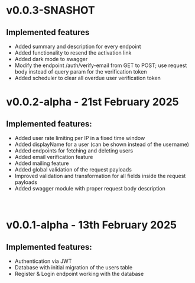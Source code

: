 # v0.0.3-SNASHOT

## Implemented features

- Added summary and description for every endpoint
- Added functionality to resend the activation link
- Added dark mode to swagger
- Modify the endpoint /auth/verify-email from GET to POST; use request body instead of query param for the verification token
- Added scheduler to clear all overdue user verification token

# v0.0.2-alpha - 21st February 2025

## Implemented features:

- Added user rate limiting per IP in a fixed time window
- Added displayName for a user (can be shown instead of the username)
- Added endpoints for fetching and deleting users
- Added email verification feature
- Added mailing feature
- Added global validation of the request payloads
- Improved validation and transformation for all fields inside the request payloads
- Added swagger module with proper request body description
  <br><br><br>

# v0.0.1-alpha - 13th February 2025

## Implemented features:

- Authentication via JWT
- Database with initial migration of the users table
- Register & Login endpoint working with the database
